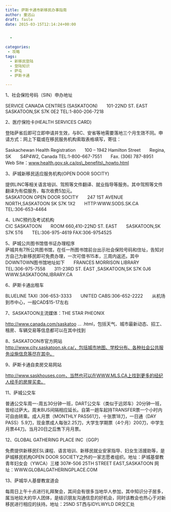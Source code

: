 ```yaml
---
title: 萨斯卡通市新移民办事指南
author: 童远山
draft: fasle
date: 2015-03-15T12:14:24+00:00


  - 

categories:
 - 攻略 
tags:
  - 新移民登陆
  - 登陆知识
  - 萨屯
  - 萨斯卡通

---
```

1、社会保险号码（SIN）申办地址

SERVICE CANADA CENTRES (SASKATOON)　　101-22ND ST. EAST　　SASKATOON,SK S7K 0E2 TEL:1-800-206-7218

2、医疗保险卡(HEALTH SERVICES CARD)

登陆萨省后即可立即申请并生效，与BC、安省等地需要落地三个月生效不同。申请方式：网上下载或在移民服务机构索取表格填写，寄往：

Saskachewan Health Registration　　100 &#8211; 1942 Hamilton Street　　Regina, SK　　S4P4W2, Canada TEL:1-800-667-7551　　Fax. (306) 787-8951　　Web Site：www.health.gov.sk.ca/ps\_benefits\_howto.html  
<!--more-->

  
3、萨城新移民适应服务机构(OPEN DOOR SOCITY)

提供LINC等相关语言培训、驾照等文件翻译、就业指导等服务。其中驾照等文件翻译为有偿服务，每次收费5加元。  
SASKATOON OPEN DOOR SOCITY　　247 1ST AVENUE NORTH,SASKATOON SK S7K 1X2　　HTTP:WWW.SODS.SK.CA　　TEL:306-653-4464

4、LINC预约及考试机构  
CIC SASKATOON　　ROOM 660,410-22ND ST. EAST　　SASKATOON,SK S7K 5T6　　TEL:306-975-4619 FAX:306-9754525

5、萨城公共图书馆借书证办理程序  
萨城共有7所公共图书馆，在任一所图书馆前台出示社会保险号码和住址，告知对方自己为新移民即可免费办理，一次可借书15本，三周内返还。其中DOWNTOWN图书馆地址如下　　FRANCES MORRISON LIBRARY　　TEL:306-975-7558　　311-23RD ST. EAST ,SASKATOON,SK S7K 0J6　　WWW.SASKATOONLIBRARY.CA

6、萨斯卡通出租车

BLUELINE TAXI :306-653-3333　　UNITED CABS:306-652-2222　　从机场到市中心，一般CAD$15-17左右

7、SASKATOON主流媒体：THE STAR PHEONIX

http://www.canada.com/saskatoo &#8230; .html，包括天气、城市最新动态、招工、租房、车辆交易等信息都可以在其中找到

8、SASKATOON市官方网站  
http://www.city.saskatoon.sk.ca/，包括城市地图、学校分布、各种社会公共服务设施信息等尽在其中。

9、萨斯卡通自卖房交易网站

http://www.saskhouses.com，当然也可以在WWW.MLS.CA上找到更多的经纪人经手的房屋买卖。

11、萨城公交车

普通公交车周一-周五30分钟一班，DART公交车（类似于远郊车）20分钟一班，皆经过萨大。周末BUS间隔相应延长。自第一趟车起持TRANSFER票一个小时内可自由转乘。成人月票（MONTHLY PASS61刀，十张票18刀，一日通（DAY PASS）5.9刀，现金票成人每张2.25刀，大学生学期票（4个月）200刀，中学生月票44刀。当月20日之后售下月月票。

12、GLOBAL GATHERING PLACE INC（GGP）

免费提供新移民ESL课程、语言培训、新移民就业安家指导、妇女生活援助等，是萨城移民机构OPEN DOOR SOCIETY之外的一家志愿者组织。地址：萨城基督教青年妇女会（YWCA）三楼 307#-506 25TH STREET EAST,SASKATOON 网址：WWW.GLOBALGATHERINGPLACE.COM

13、萨城华人基督教宣道会

每周日上午十点进行礼拜聚会，其间会有很多当地华人参加，其中知识分子居多，属当地较大的华人团体，是结识朋友沟通信息的好机会，同时该教会也热心于对新移民进行相应的扶持。地址：25ND ST西与IDYLWYLD DR交汇处